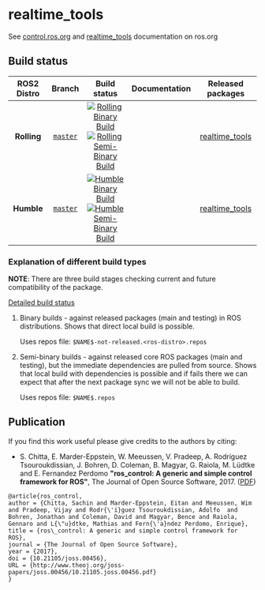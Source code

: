 realtime_tools
===========
See [control.ros.org](http://control.ros.org) and [realtime_tools](http://wiki.ros.org/realtime_tools) documentation on ros.org


## Build status
ROS2 Distro | Branch | Build status | Documentation | Released packages
:---------: | :----: | :----------: | :-----------: | :---------------:
**Rolling** | [`master`](https://github.com/ros-controls/realtime_tools/tree/master) | [![Rolling Binary Build](https://github.com/ros-controls/realtime_tools/actions/workflows/rolling-binary-build-main.yml/badge.svg?branch=master)](https://github.com/ros-controls/realtime_tools/actions/workflows/rolling-binary-build-main.yml?branch=master) <br /> [![Rolling Semi-Binary Build](https://github.com/ros-controls/realtime_tools/actions/workflows/rolling-semi-binary-build-main.yml/badge.svg?branch=master)](https://github.com/ros-controls/realtime_tools/actions/workflows/rolling-semi-binary-build-main.yml?branch=master) |   | [realtime_tools](https://index.ros.org/p/realtime_tools/#rolling)
**Humble** | [`master`](https://github.com/ros-controls/realtime_tools/tree/master) | [![Humble Binary Build](https://github.com/ros-controls/realtime_tools/actions/workflows/humble-binary-build-main.yml/badge.svg?branch=master)](https://github.com/ros-controls/realtime_tools/actions/workflows/humble-binary-build-main.yml?branch=master) <br /> [![Humble Semi-Binary Build](https://github.com/ros-controls/realtime_tools/actions/workflows/humble-semi-binary-build-main.yml/badge.svg?branch=master)](https://github.com/ros-controls/realtime_tools/actions/workflows/humble-semi-binary-build-main.yml?branch=master) |  | [realtime_tools](https://index.ros.org/p/realtime_tools/#humble)


### Explanation of different build types

**NOTE**: There are three build stages checking current and future compatibility of the package.

[Detailed build status](.github/workflows/README.md)

1. Binary builds - against released packages (main and testing) in ROS distributions. Shows that direct local build is possible.

   Uses repos file: `$NAME$-not-released.<ros-distro>.repos`

1. Semi-binary builds - against released core ROS packages (main and testing), but the immediate dependencies are pulled from source.
   Shows that local build with dependencies is possible and if fails there we can expect that after the next package sync we will not be able to build.

   Uses repos file: `$NAME$.repos`


## Publication

If you find this work useful please give credits to the authors by citing:

* S. Chitta, E. Marder-Eppstein, W. Meeussen, V. Pradeep, A. Rodríguez Tsouroukdissian, J. Bohren, D. Coleman, B. Magyar, G. Raiola, M. Lüdtke and E. Fernandez Perdomo
**"ros_control: A generic and simple control framework for ROS"**,
The Journal of Open Source Software, 2017. ([PDF](http://www.theoj.org/joss-papers/joss.00456/10.21105.joss.00456.pdf))

```
@article{ros_control,
author = {Chitta, Sachin and Marder-Eppstein, Eitan and Meeussen, Wim and Pradeep, Vijay and Rodr{\'i}guez Tsouroukdissian, Adolfo  and Bohren, Jonathan and Coleman, David and Magyar, Bence and Raiola, Gennaro and L{\"u}dtke, Mathias and Fern{\'a}ndez Perdomo, Enrique},
title = {ros\_control: A generic and simple control framework for ROS},
journal = {The Journal of Open Source Software},
year = {2017},
doi = {10.21105/joss.00456},
URL = {http://www.theoj.org/joss-papers/joss.00456/10.21105.joss.00456.pdf}
}
```
